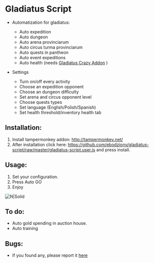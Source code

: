 # Gladiatus Script

* Automatization for gladiatus:
  - Auto expedition
  - Auto dungeon
  - Auto arena provinciarum
  - Auto circus turma provinciarum
  - Auto quests in pantheon
  - Auto event expeditions
  - Auto health (needs [Gladiatus Crazy Addon](https://gladiatus.dinodevs.com/) )
  
* Settings
  - Turn on/off every activity
  - Choose an expedition opponent
  - Choose an dungeon difficulty
  - Set arena and circus opponent level
  - Choose quests types 
  - Set language (English/Polish/Spanish)
  - Set health threshold/inventory health tab
  
Installation:
---------

1. Install tampermonkey addon: http://tampermonkey.net/
2. After installation click here: https://github.com/ebodziony/gladiatus-script/raw/master/gladiatus-script.user.js and press install.

Usage:
---------

1. Set your configuration.
2. Press Auto GO
3. Enjoy

![N|Solid](https://raw.githubusercontent.com/ebodziony/gladiatus-script/master/assets/preview.jpg)

To do:
---------
  - Auto gold spending in auction house.
  - Auto training

Bugs:
---------
  - If you found any, please report it [here](https://github.com/ebodziony/gladiatus-script/issues)
